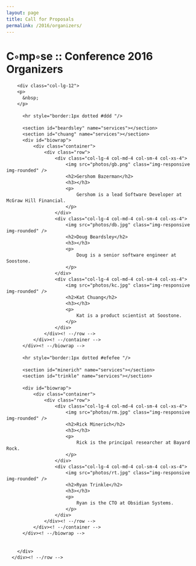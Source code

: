 ```yaml
---
layout: page
title: Call for Proposals
permalink: /2016/organizers/
---
```


# C◦mp◦se :: Conference 2016 Organizers

<section id="about" name="conduct"></section>

<div id="aboutwrap">
  <div class="container">
      <div class="row">
        <section id="baz" name="services"></section>
          
        <div class="col-lg-12">
        <p>
          &nbsp;
        </p>

          <hr style="border:1px dotted #ddd "/>

          <section id="beardsley" name="services"></section>
          <section id="chuang" name="services"></section>
          <div id="biowrap">
              <div class="container">
                  <div class="row">
                      <div class="col-lg-4 col-md-4 col-sm-4 col-xs-4">
                          <img src="photos/gb.png" class="img-responsive img-rounded" />
                          <h2>Gershom Bazerman</h2>
                          <h3></h3>
                          <p> 
                              Gershom is a lead Software Developer at McGraw Hill Financial. 
                          </p>
                      </div>
                      <div class="col-lg-4 col-md-4 col-sm-4 col-xs-4">
                          <img src="photos/db.jpg" class="img-responsive img-rounded" />
                          <h2>Doug Beardsley</h2>
                          <h3></h3>
                          <p> 
                              Doug is a senior software engineer at Soostone. 
                          </p>
                      </div>
                      <div class="col-lg-4 col-md-4 col-sm-4 col-xs-4">
                          <img src="photos/kc.jpg" class="img-responsive img-rounded" />
                          <h2>Kat Chuang</h2>
                          <h3></h3>
                          <p> 
                              Kat is a product scientist at Soostone.
                          </p>
                      </div>
                  </div><! --/row --> 
              </div><! --/container -->
          </div><! --/biowrap -->

          <hr style="border:1px dotted #efefee "/>

          <section id="minerich" name="services"></section>
          <section id="trinkle" name="services"></section>

          <div id="biowrap">
              <div class="container">
                  <div class="row">
                      <div class="col-lg-4 col-md-4 col-sm-4 col-xs-4">
                          <img src="photos/rm.jpg" class="img-responsive img-rounded" />
                          <h2>Rick Minerich</h2>
                          <h3></h3>
                          <p> 
                              Rick is the principal researcher at Bayard Rock.
                          </p>
                      </div>
                      <div class="col-lg-4 col-md-4 col-sm-4 col-xs-4">
                          <img src="photos/rt.jpg" class="img-responsive img-rounded" />
                          <h2>Ryan Trinkle</h2>
                          <h3></h3>
                          <p> 
                              Ryan is the CTO at Obsidian Systems.
                          </p>
                      </div>
                  </div><! --/row --> 
              </div><! --/container -->
          </div><! --/biowrap -->


        </div>
      </div><! --/row -->


  </div><! --/container -->
</div><! --/servicewrap -->

